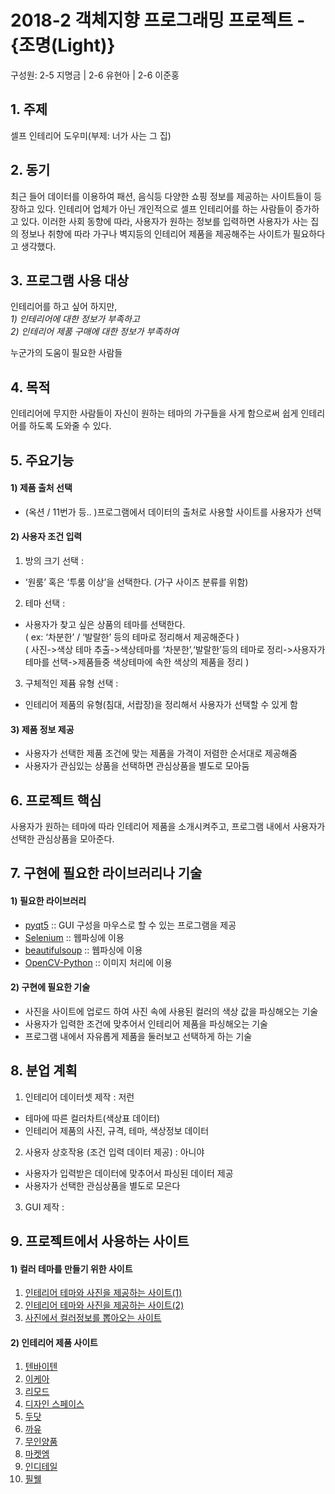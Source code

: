 # 2018-2 객체지향 프로그래밍 프로젝트 - **{조명(Light)}**
구성원: 2-5 지명금 | 2-6 유현아 | 2-6 이준홍

## 1. 주제  
셀프 인테리어 도우미(부제: 너가 사는 그 집)  

## 2. 동기
  최근 들어 데이터를 이용하여 패션, 음식등 다양한 쇼핑 정보를 제공하는 사이트들이 등장하고 있다. 인테리어 업체가 아닌 개인적으로 셀프 인테리어를 하는 사람들이 증가하고 있다. 이러한 사회 동향에 따라, 사용자가 원하는 정보를 입력하면  사용자가 사는 집의 정보나 취향에 따라 가구나 벽지등의 인테리어 제품을 제공해주는 사이트가 필요하다고 생각했다.


## 3. 프로그램 사용 대상
인테리어를 하고 싶어 하지만,  
*1) 인테리어에 대한 정보가 부족하고*  
*2) 인테리어 제품 구매에 대한 정보가 부족하여*  

누군가의 도움이 필요한 사람들  

## 4. 목적
인테리어에 무지한 사람들이 자신이 원하는 테마의 가구들을 사게 함으로써 쉽게 인테리어를 하도록 도와줄 수 있다.  

## 5. 주요기능  
#### 1) 제품 출처 선택
  - (옥션 / 11번가 등.. )프로그램에서 데이터의 출처로 사용할 사이트를 사용자가 선택    
  
#### 2) 사용자 조건 입력  
1. 방의 크기 선택 : 
- ‘원룸’ 혹은 ‘투룸 이상’을 선택한다. (가구 사이즈 분류를 위함)  
  
2. 테마 선택 : 
- 사용자가 찾고 싶은 상품의 테마를 선택한다.  
( ex: ‘차분한’ / ‘발랄한’ 등의 테마로 정리해서 제공해준다 )  
( 사진->색상 테마 추출->색상테마를 ‘차분한’,‘발랄한’등의 테마로 정리->사용자가 테마를 선택->제품들중 색상테마에 속한 색상의 제품을 정리 )  

3. 구체적인 제퓸 유형 선택 :  
- 인테리어 제품의 유형(침대, 서랍장)을 정리해서 사용자가 선택할 수 있게 함    

#### 3) 제품 정보 제공
- 사용자가 선택한 제품 조건에 맞는 제품을 가격이 저렴한 순서대로 제공해줌  
- 사용자가 관심있는 상품을 선택하면 관심상품을 별도로 모아둠  

## 6. 프로젝트 핵심
사용자가 원하는 테마에 따라 인테리어 제품을 소개시켜주고, 프로그램 내에서 사용자가 선택한 관심상품을 모아준다.  

## 7. 구현에 필요한 라이브러리나 기술
#### 1) 필요한 라이브러리
- [pyqt5](https://pypi.org/project/PyQt5/) :: GUI 구성을 마우스로 할 수 있는 프로그램을 제공  
- [Selenium](https://www.seleniumhq.org/) :: 웹파싱에 이용  
- [beautifulsoup](https://www.crummy.com/software/BeautifulSoup/bs4/doc/) :: 웹파싱에 이용  
- [OpenCV-Python](https://opencv.org/) :: 이미지 처리에 이용  
#### 2) 구현에 필요한 기술
- 사진을 사이트에 업로드 하여 사진 속에 사용된 컬러의 색상 값을 파싱해오는 기술  
- 사용자가 입력한 조건에 맞추어서 인테리어 제품을 파싱해오는 기술  
- 프로그램 내에서 자유롭게 제품을 둘러보고 선택하게 하는 기술  


## 8. **분업 계획**
1) 인테리어 데이터셋 제작 : 저런
  - 테마에 따른 컬러차트(색상표 데이터)  
  - 인테리어 제품의 사진, 규격, 테마, 색상정보 데이터  
  
2) 사용자 상호작용 (조건 입력 데이터 제공) : 아니야  
  - 사용자가 입력받은 데이터에 맞추어서 파싱된 데이터 제공  
  - 사용자가 선택한 관심상품을 별도로 모은다  
  
3) GUI 제작 : 

## 9. 프로젝트에서 사용하는 사이트  
#### 1) 컬러 테마를 만들기 위한 사이트
  1) [인테리어 테마와 사진을 제공하는 사이트(1)](https://www.homify.co.kr/rooms/living-room)
  2) [인테리어 테마와 사진을 제공하는 사이트(2)](https://ohou.se/)
  3) [사진에서 컬러정보를 뽑아오는 사이트](http://www.colr.org/)

#### 2) 인테리어 제품 사이트
  1) [텐바이텐](http://www.10x10.co.kr/shopping/category_list.asp?disp=121102104)
  2) [이케아](https://www.ikea.com/)
  3) [리모드](http://www.remod.co.kr/)
  4) [디자인 스페이스](http://www.gagu824.com/shop/main/index.php)
  5) [두닷](https://www.dodot.co.kr/)
  6) [까유](http://www.kayumall.com/)
  7) [무인양품](http://www.muji.com/kr/)
  8) [마켓엠](http://www.market-m.co.kr/)
  9) [인디테일](http://www.indetail.co.kr/shop/main/index.php)
  10) [필웰](http://www.feelwell.co.kr/)

